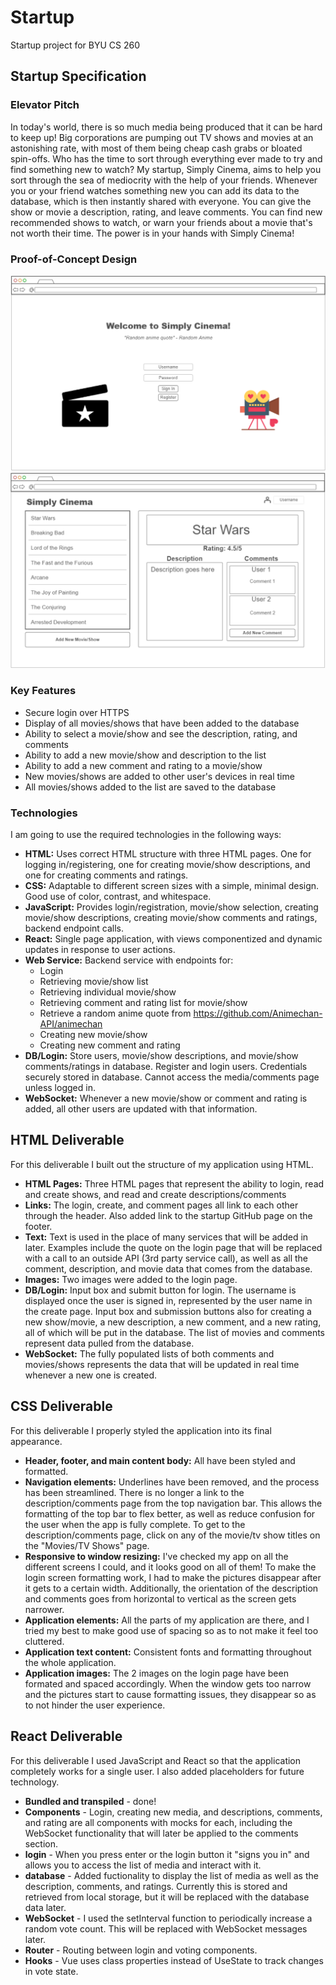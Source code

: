# Startup
Startup project for BYU CS 260

## Startup Specification ##

### Elevator Pitch ###
In today's world, there is so much media being produced that it can be hard to keep up! Big corporations are pumping out TV shows and movies 
at an astonishing rate, with most of them being cheap cash grabs or bloated spin-offs. Who has the time to sort through everything ever made 
to try and find something new to watch? My startup, Simply Cinema, aims to help you sort through the sea of mediocrity with the help of your 
friends. Whenever you or your friend watches something new you can add its data to the database, which is then instantly shared with everyone. 
You can give the show or movie a description, rating, and leave comments. You can find new recommended shows to watch, or warn your friends 
about a movie that's not worth their time. The power is in your hands with Simply Cinema!

### Proof-of-Concept Design ###
![Login Page](images/loginPage.png)
![Home Page](images/homePage.png)

### Key Features ###
- Secure login over HTTPS
- Display of all movies/shows that have been added to the database
- Ability to select a movie/show and see the description, rating, and comments
- Ability to add a new movie/show and description to the list
- Ability to add a new comment and rating to a movie/show
- New movies/shows are added to other user's devices in real time
- All movies/shows added to the list are saved to the database

### Technologies ###
I am going to use the required technologies in the following ways:

- **HTML:** Uses correct HTML structure with three HTML pages. One for logging in/registering, one for creating movie/show descriptions, and one for creating comments and ratings.
- **CSS:** Adaptable to different screen sizes with a simple, minimal design. Good use of color, contrast, and whitespace.
- **JavaScript:** Provides login/registration, movie/show selection, creating movie/show descriptions, creating movie/show comments and 
ratings, backend endpoint calls.
- **React:** Single page application, with views componentized and dynamic updates in response to user actions.
- **Web Service:** Backend service with endpoints for:
  - Login
  - Retrieving movie/show list
  - Retrieving individual movie/show
  - Retrieving comment and rating list for movie/show
  - Retrieve a random anime quote from https://github.com/Animechan-API/animechan
  - Creating new movie/show
  - Creating new comment and rating
- **DB/Login:** Store users, movie/show descriptions, and movie/show comments/ratings in database. Register and login users. Credentials securely stored in database. Cannot access the media/comments page unless logged in.
- **WebSocket:** Whenever a new movie/show or comment and rating is added, all other users are updated with that information.

## HTML Deliverable ##
For this deliverable I built out the structure of my application using HTML.

- **HTML Pages:** Three HTML pages that represent the ability to login, read and create shows, and read and create descriptions/comments
- **Links:** The login, create, and comment pages all link to each other through the header. Also added link to the startup GitHub page on the footer.
- **Text:** Text is used in the place of many services that will be added in later. Examples include the quote on the login page that will be replaced with a call to an outside API (3rd party service call), as well as all the comment, description, and movie data that comes from the database.
- **Images:** Two images were added to the login page.
- **DB/Login:** Input box and submit button for login. The username is displayed once the user is signed in, represented by the user name in the create page. Input box and submission buttons also for creating a new show/movie, a new description, a new comment, and a new rating, all of which will be put in the database. The list of movies and comments represent data pulled from the database.
- **WebSocket:** The fully populated lists of both comments and movies/shows represents the data that will be updated in real time whenever a new one is created.

## CSS Deliverable ##
For this deliverable I properly styled the application into its final appearance.

- **Header, footer, and main content body:** All have been styled and formatted.
- **Navigation elements:** Underlines have been removed, and the process has been streamlined. There is no longer a link to the description/comments page from the top navigation bar. This allows the formatting of the top bar to flex better, as well as reduce confusion for the user when the app is fully complete. To get to the description/comments page, click on any of the movie/tv show titles on the "Movies/TV Shows" page.
- **Responsive to window resizing:** I've checked my app on all the different screens I could, and it looks good on all of them! To make the login screen formatting work, I had to make the pictures disappear after it gets to a certain width. Additionally, the orientation of the description and comments goes from horizontal to vertical as the screen gets narrower.
- **Application elements:** All the parts of my application are there, and I tried my best to make good use of spacing so as to not make it feel too cluttered.
- **Application text content:** Consistent fonts and formatting throughout the whole application.
- **Application images:** The 2 images on the login page have been formated and spaced accordingly. When the window gets too narrow and the pictures start to cause formatting issues, they disappear so as to not hinder the user experience. 

## React Deliverable
For this deliverable I used JavaScript and React so that the application completely works for a single user. I also added placeholders for future technology.

- **Bundled and transpiled** - done!
- **Components** - Login, creating new media, and descriptions, comments, and rating are all components with mocks for each, including the WebSocket functionality that will later be applied to the comments section.
- **login** - When you press enter or the login button it "signs you in" and allows you to access the list of media and interact with it.
- **database** - Added fuctionality to display the list of media as well as the description, comments, and ratings. Currently this is stored and retrieved from local storage, but it will be replaced with the database data later.
- **WebSocket** - I used the setInterval function to periodically increase a random vote count. This will be replaced with WebSocket messages later.
- **Router** - Routing between login and voting components.
- **Hooks** - Vue uses class properties instead of UseState to track changes in vote state.